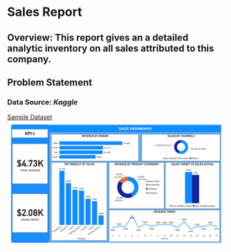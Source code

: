# Sales Report
## Overview: This report gives an a detailed analytic inventory on all sales attributed to this company. 
## Problem Statement


### Data Source: _Kaggle_
[Sample Dataset](https://www.kaggle.com/datasets/oles04/bundesliga-soccer-player)
![](https://github.com/Mary-Jr/Office-Supply-Project/blob/main/1.jpg)
